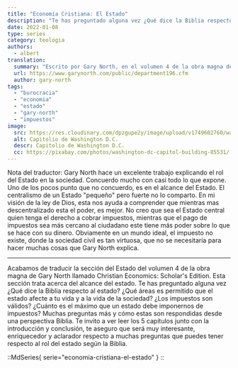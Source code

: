 ```yaml
---
title: "Economía Cristiana: El Estado"
description: "Te has preguntado alguna vez ¿Qué dice la Biblia respecto al estado? ¿Qué áreas es permitido que el estado afecte a tu vida y a la vida de la sociedad? ¿Los impuestos son válidos? Muchas preguntas más y como estas son respondidas desde una perspectiva Biblia"
date: 2022-01-08
type: series
category: teologia
authors: 
  - albert
translation:
  summary: "Escrito por Gary North, en el volumen 4 de la obra magna de Gary North llamada Christian Economics: Scholar’s Edition"
  url: https://www.garynorth.com/public/department196.cfm
  author: gary-north
tags:
  - "burocracia"
  - "economia"
  - "estado"
  - "gary-north"
  - "impuestos"
image:
  src: https://res.cloudinary.com/dpzgupe2y/image/upload/v1749602760/washington-dc_qwufk5.jpg
  alt: Capitolio de Washington D.C.
  descr: Capitolio de Washington D.C.
  cc: https://pixabay.com/photos/washington-dc-capitol-building-85531/
---
```


Nota del traductor: Gary North hace un excelente trabajo explicando el rol del Estado en la sociedad. Concuerdo mucho con casi todo lo que expone. Uno de los pocos punto que no concuerdo, es en el alcance del Estado. El centralismo de un Estado "pequeño" pero fuerte no lo comparto. En mi visión de la ley de Dios, esta nos ayuda a comprender que mientras mas descentralizado esta el poder, es mejor. No creo que sea el Estado central quien tenga el derecho a cobrar impuestos, mientras que el pago de impuestos sea más cercano al ciudadano este tiene más poder sobre lo que se hace con su dinero. Obviamente en un mundo ideal, el impuesto no existe, donde la sociedad civil es tan virtuosa, que no se necesitaría para hacer muchas cosas que Gary North explica.

* * *

Acabamos de traducir la sección del Estado del volumen 4 de la obra magna de Gary North llamado Christian Economics: Scholar's Edition. Esta sección trata acerca del alcance del estado. Te has preguntado alguna vez ¿Qué dice la Biblia respecto al estado? ¿Qué áreas es permitido que el estado afecte a tu vida y a la vida de la sociedad? ¿Los impuestos son válidos? ¿Cuánto es el máximo que un estado debe imponernos de impuestos? Muchas preguntas más y cómo estas son respondidas desde una perspectiva Biblia. Te invito a ver leer los 5 capítulos junto con la introducción y conclusión, te aseguro que será muy interesante, enriquecedor y aclarador respecto a muchas preguntas que puedes tener respecto al rol del estado según la Biblia.

::MdSeries{ serie="economia-cristiana-el-estado" }
::

